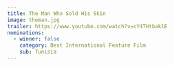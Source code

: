 ```yaml
---
title: The Man Who Sold His Skin
image: theman.jpg
trailer: https://www.youtube.com/watch?v=cY4THtbaklE
nominations:
  - winner: false
    category: Best International Feature Film
    sub: Tunisia
---
```

